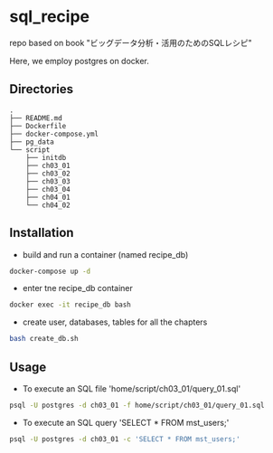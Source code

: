 # sql_recipe
repo based on book "ビッグデータ分析・活用のためのSQLレシピ"

Here, we employ postgres on docker.

## Directories

    .
    ├── README.md
    ├── Dockerfile
    ├── docker-compose.yml
    ├── pg_data
    └── script
        ├── initdb
        ├── ch03_01
        ├── ch03_02
        ├── ch03_03
        ├── ch03_04
        ├── ch04_01
        └── ch04_02

## Installation

- build and run a container (named recipe_db)

```bash
docker-compose up -d
```

- enter tne recipe_db container

```bash
docker exec -it recipe_db bash
```

- create user, databases, tables for all the chapters

```bash
bash create_db.sh
```

## Usage

- To execute an SQL file 'home/script/ch03_01/query_01.sql'

```bash
psql -U postgres -d ch03_01 -f home/script/ch03_01/query_01.sql
```

- To execute an SQL query 'SELECT * FROM mst_users;'

```bash
psql -U postgres -d ch03_01 -c 'SELECT * FROM mst_users;'
```
